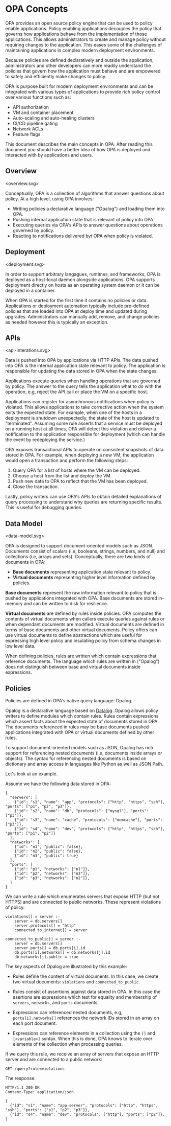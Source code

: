 # OPA Concepts

OPA provides an open source policy engine that can be used to policy enable applications. Policy enabling applications decouples the policy that governs how applications behave from the implementation of those applications. This allows administrators to create and manage policy without requiring changes to the application. This eases some of the challenges of maintaining applications in complex modern deployment environments.

Because policies are defined declaratively and outside the application, administrators and other developers can more readily understand the policies that govern how the application must behave and are empowered to safely and efficiently make changes to policy.

OPA is purpose built for modern deployment environments and can be integrated with various types of applications to provide rich policy control over various functions such as:

- API authorization
- VM and container placement
- Auto-scaling and auto-healing clusters
- CI/CD pipeline gating
- Network ACLs
- Feature flags

This document describes the main concepts in OPA. After reading this document you should have a better idea of how OPA is deployed and interacted with by applications and users.

## Overview

<overview.svg>

Conceptually, OPA is a collection of algorithms that answer questions about policy. At a high level, using OPA involves:

- Writing policies a declarative language ("Opalog") and loading them into OPA.
- Pushing internal application state that is relevant ot policy into OPA.
- Executing queries via OPA's APIs to answer questions about operations governed by policy.
- Reacting to notifications delivered byt OPA when policy is violated.

## Deployment

<deployment.svg>

In order to support arbitrary langagues, runtimes, and frameworks, OPA is deployed as a host-local daemon alongside applications. OPA supports deployment directly on hosts as an operating system daemon or it can be deployed in a container.

When OPA is started for the first time it contains no policies or data. Applications or deployment automation typically include pre-defined policies that are loaded into OPA at deploy time and updated during upgrades. Administrators can manually add, remove, and change policies as needed however this is typically an exception.

## APIs

<api-interations.svg>

Data is pushed into OPA by applications via HTTP APIs. The data pushed into OPA is the internal application state relevant to policy. The application is responsible for updating the data stored in OPA when the state changes.

Applications execute queries when handling operations that are governed by policy. The answer to the query tells the application what to do with the operation, e.g, reject the API call or place the VM on a specific host.

Applications can register for asynchronous notifications when policy is violated. This allows applications to take corrective action when the system exits the expected state. For example, when one of the hosts in a deployment is shutdown unexpectedly, the state of the host is updated to "terminated". Assuming some rule asserts that a service must be deployed on a running host at all times, OPA will detect this violation and deliver a notification to the application responsible for deployment (which can handle the event by redeploying the service.)

OPA exposes transactional APIs to operate on consistent snapshots of data stored in OPA. For example, when deploying a new VM, the application would open a transaction and perform the following steps: 

1. Query OPA for a list of hosts where the VM can be deployed.
2. Choose a host from the list and deploy the VM.
3. Push new data to OPA to reflect that the VM has been deployed.
4. Close the transaction.

Lastly, policy writers can use OPA's APIs to obtain detailed explanations of query processing to understand why queries are returning specific results. This is useful for debugging queries.

## Data Model

<data-model.svg>

OPA is designed to support document-oriented models such as JSON. Documents consist of scalars (i.e, booleans, strings, numbers, and null) and collections (i.e, arrays and sets). Conceptually, there are two kinds of documents in OPA:

- **Base documents** representing application state relevant to policy.
- **Virtual documents** representing higher level information defined by policies.

**Base documents** represent the raw information relevant to policy that is pushed by applications integrated with OPA. Base documents are stored in-memory and can be written to disk for resilience.

**Virtual documents** are defined by rules inside policies. OPA computes the contents of virtual documents when callers execute queries against rules or when dependant documents are modified. Virtual documents are defined in terms of base documents and other virtual documents. Policy offers can use virtual documents to define abstractions which are useful for expressing high level policy and insulating policy from schema changes in low level data.

When defining policies, rules are written which contain expressions that reference documents. The language which rules are written in ("Opalog") does not distinguish between base and virtual documents inside expressions.

## Policies

Policies are defined in OPA's native query language: Opalog.

Opalog is a declarative language based on [Datalog](https://en.wikipedia.org/wiki/Datalog). Opalog allows policy writers to define modules which contain rules. Rules contain expressions which assert facts about the expected state of documents stored in OPA. The documents referenced in rules may be base documents pushed applications integrated with OPA or virtual documents defined by other rules.

To support document-oriented models such as JSON, Opalog has rich support for referencing nested documents (i.e, documents inside arrays or objects). The syntax for referencing nested documents is based on dictionary and array access in languages like Python as well as JSON Path.

Let's look at an example.

Assume we have the following data stored in OPA:

```
{
  "servers": [
    {"id": "s1", "name": "app", "protocols": ["http", "https", "ssh"], "ports": ["p1", "p2", "p3"]},
    {"id": "s2", "name": "db", "protocols": ["mysql"], "ports": ["p3"]},
    {"id": "s3", "name": "cache", "protocols": ["memcache"], "ports": ["p3"]},
    {"id": "s4", "name": "dev", "protocols": ["http", "https", "ssh"], "ports": ["p1", "p2"]}
  ],
  "networks": [
    {"id": "n1", "public": false},
    {"id": "n2", "public": false},
    {"id": "n3", "public": true} 
  ],
  "ports": [
    {"id": "p1", "networks": ["n1"]},
    {"id": "p2", "networks": ["n3"]},
    {"id": "p3", "networks": ["n2"]},
  ]
}
```

We can write a rule which enumerates servers that expose HTTP (but not HTTPS) and are connected to public networks. These represent violations of policy.

```
violations[] = server :-
	server = db.servers[]
	server.protocols[] = "http"
	connected_to_internet[] = server

connected_to_public[] = server :-
	server = db.servers[]
	server.ports[] = db.ports[i].id
	db.ports[i].networks[] = db.networks[j].id
	db.networks[j].public = true
```

The key aspects of Opalog are illustrated by this example:

- Rules define the content of virtual documents. In this case, we create two virtual documents: `violations` and `connected_to_public`.

- Rules consist of assertions against data stored in OPA. In this case the asertions are expressions which test for equality and membership of `servers`, `networks`, and `ports` documents.

- Expressions can referenced nested documents, e.g, `ports[i].networks[]` references the network IDs stored in an array on each port document.

- Expressions can reference elements in a collection using the `[]` and `[<variable>]` syntax. When this is done, OPA knows to iterate over elements of the collection when processing queries.

If we query this rule, we receive an array of servers that expose an HTTP server and are connected to a public network:

```
GET /query?rule=violations
```

The response:

```
HTTP/1.1 200 OK
Content-Type: application/json

[
  {"id": "s1", "name": "app-server", "protocols": ["http", "https", "ssh"], "ports": ["p1", "p2", "p3"]},
  {"id": "s4", "name": "dev", "protocols": ["http"], "ports": ["p2"]},
]
```

<!--
## What's Next

// Once at least one of these exist we can link to them. For now this section is hidden.

For more information on how to write policy definitions and queries, see [Opalog: OPA's Query Language](./LANGUAGE.md).

For more information on the architecture of OPA, see [OPA's Architecture](./ARCHITECTURE.md).
-->

<!--
graveyard
-->